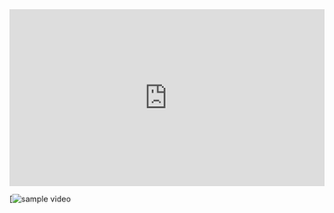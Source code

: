 <iframe width="560" height="315" src="https://www.youtube.com/embed/oPgThikE30M?si=LI4JnG86Z5UsdyNK" title="YouTube video player" frameborder="0" allow="accelerometer; autoplay; clipboard-write; encrypted-media; gyroscope; picture-in-picture; web-share" referrerpolicy="strict-origin-when-cross-origin" allowfullscreen></iframe>



[![sample video](https://github.com/sound-wizards/neopixel_colorChange_sample)
